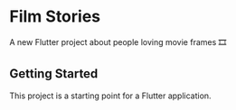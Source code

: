 # Film Stories

A new Flutter project about people loving movie frames 🎞️

## Getting Started

This project is a starting point for a Flutter application.
